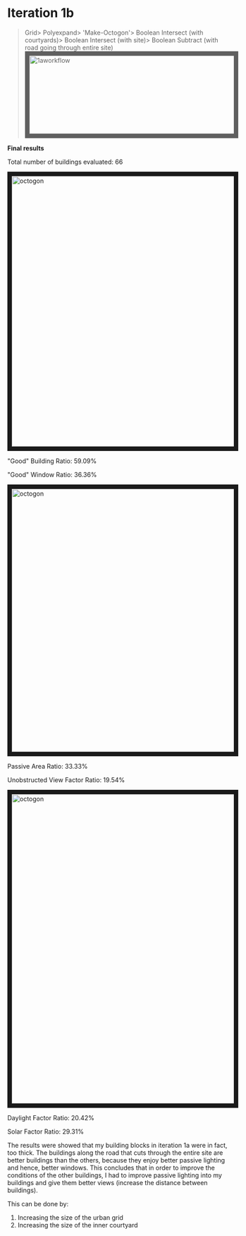 
# Iteration 1b

>Grid> Polyexpand> 'Make-Octogon'> Boolean Intersect (with courtyards)> Boolean Intersect (with site)> Boolean Subtract (with road going through entire site)
><img src="https://raw.githubusercontent.com/design-automation/urban-prototyping-2018/master/lisa/imgs/1aworkflow.jpg"
>alt="1aworkflow" width="620" height="177.25" border="10" /></a>

**Final results**

Total number of buildings evaluated: 66

<img src="https://raw.githubusercontent.com/design-automation/urban-prototyping-2018/master/lisa/imgs/1bgbw.JPG" 
alt="octogon" width="1089" height="613" border="10" />

"Good" Building Ratio: 59.09%

"Good" Window Ratio: 36.36%

<img src="https://raw.githubusercontent.com/design-automation/urban-prototyping-2018/master/lisa/imgs/1bpavf.JPG" 
alt="octogon" width="1075" height="596" border="10" />

Passive Area Ratio: 33.33%

Unobstructed View Factor Ratio: 19.54%

<img src="https://raw.githubusercontent.com/design-automation/urban-prototyping-2018/master/lisa/imgs/1bdfsf.JPG" 
alt="octogon" width="1087" height="701" border="10" />

Daylight Factor Ratio: 20.42%

Solar Factor Ratio: 29.31%


The results were showed that my building blocks in iteration 1a were in fact, too thick. The buildings along the road that cuts through the entire site are better buildings than the others, because they enjoy better passive lighting and hence, better windows. This concludes that in order to improve the conditions of the other buildings, I had to improve passive lighting into my buildings and give them better views (increase the distance between buildings).

This can be done by:
1) Increasing the size of the urban grid
2) Increasing the size of the inner courtyard



